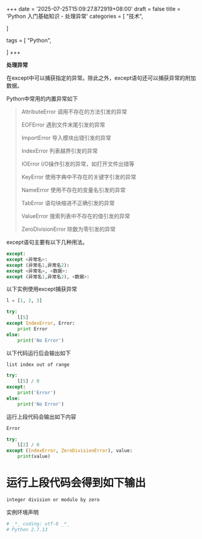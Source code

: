 +++
date = '2025-07-25T15:09:27.872919+08:00'
draft = false
title = 'Python 入门基础知识 - 处理异常'
categories = [
    "技术",

]

tags = [
    "Python",

]
+++

**处理异常**

在except中可以捕获指定的异常。除此之外，except语句还可以捕获异常的附加数据。

Python中常用的内置异常如下

> AttributeError 调用不存在的方法引发的异常
>
> EOFError 遇到文件末尾引发的异常
>
> ImportError 导入模块出错引发的异常
>
> IndexError 列表越界引发的异常
>
> IOError I/O操作引发的异常，如打开文件出错等
>
> KeyError 使用字典中不存在的关键字引发的异常
>
> NameError 使用不存在的变量名引发的异常
>
> TabError 语句块缩进不正确引发的异常
>
> ValueError 搜索列表中不存在的值引发的异常
>
> ZeroDivisionError 除数为零引发的异常

except语句主要有以下几种用法。

```py
except:
except <异常名>:
except (异常名1,异常名2):
except <异常名>, <数据>:
except (异常名1,异常名2), <数据>:
```

以下实例使用except捕获异常

```py
l = [1, 2, 3]
```

```py
try:
    l[5]
except IndexError, Error:
    print Error
else:
    print('No Error')
```

以下代码运行后会输出如下

```bash
list index out of range
```

```py
try:
    l[5] / 0
except:
    print('Error')
else:
    print('No Error')
```

运行上段代码会输出如下内容

```bash
Error
```

```py
try:
    l[2] / 0
except (IndexError, ZeroDivisionError), value:
    print(value)
```

# 运行上段代码会得到如下输出

```bash
integer division or modulo by zero
```

实例环境声明

```bash
# _*_ coding: utf-8 _*_
# Python 2.7.13  

```
